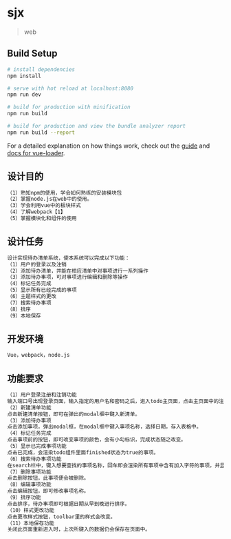 # sjx

> web

## Build Setup

``` bash
# install dependencies
npm install

# serve with hot reload at localhost:8080
npm run dev

# build for production with minification
npm run build

# build for production and view the bundle analyzer report
npm run build --report
```

For a detailed explanation on how things work, check out the [guide](http://vuejs-templates.github.io/webpack/) and [docs for vue-loader](http://vuejs.github.io/vue-loader).


## 设计目的
``` bash
（1）熟知npm的使用，学会如何熟练的安装模块包
（2）掌握node.js在web中的使用。
（3）学会利用vue中的板块样式
（4）了解webpack【1】
（5）掌握模块化和组件的使用
```
## 设计任务
``` bash
设计实现待办清单系统，使本系统可以完成以下功能：
（1）用户的登录以及注销
（2）添加待办清单，并能在相应清单中对事项进行一系列操作
（3）添加待办事项，可对事项进行编辑和删除等操作
（4）标记任务完成	
（5）显示所有已经完成的事项
（6）主题样式的更改
（7）搜索待办事项
（8）排序
（9）本地保存
```

## 开发环境
``` bash
Vue，webpack，node.js
```
## 功能要求
``` bash
（1）用户登录注册和注销功能
输入端口号出现登录页面，输入指定的用户名和密码之后，进入todo主页面，点击主页面中的注销按钮即可注销，回到登录页面。
（2）新建清单功能
点击新建清单按钮，即可在弹出的modal框中键入新清单。
（3）添加待办事项
点击添加事项，弹出modal框，在modal框中键入事项名称，选择日期，存入表格中。
（4）标记任务完成
点击事项前的按钮，即可改变事项的颜色，会有小勾标识，完成状态随之改变。
（5）显示已完成事项功能
点击已完成，会渲染todo组件里面finished状态为true的事项。
（6）搜索待办事项功能
在search栏中，键入想要查找的事项名称，回车即会渲染所有事项中含有加入字符的事项，并显示在表格上。
（7）删除事项功能
点击删除按钮，此事项便会被删除。
（8）编辑事项功能
点击编辑按钮，即可修改事项名称。
（9）排序功能
点击排序，待办事项即可根据日期从早到晚进行排序。
（10）样式更改功能
点击更改样式按钮，toolbar里的样式会改变。
（11）本地保存功能
关闭此页面重新进入时，上次所键入的数据仍会保存在页面中。
```
